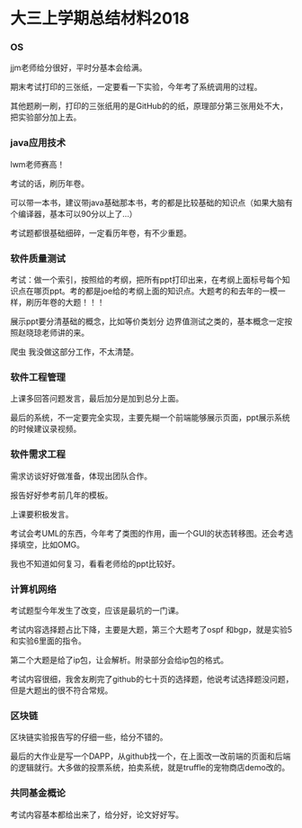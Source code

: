 # 大三上学期总结材料2018

### OS

jjm老师给分很好，平时分基本会给满。

期末考试打印的三张纸，一定要看一下实验，今年考了系统调用的过程。

其他题刷一刷，打印的三张纸用的是GitHub的的纸，原理部分第三张用处不大，把实验部分加上去。



### java应用技术

lwm老师赛高！

考试的话，刷历年卷。

可以带一本书，建议带java基础那本书，考的都是比较基础的知识点（如果大脑有个编译器，基本可以90分以上了…）

考试题都很基础细碎，一定看历年卷，有不少重题。



### 软件质量测试

考试：做一个索引，按照给的考纲，把所有ppt打印出来，在考纲上面标号每个知识点在哪页ppt。考的都是joe给的考纲上面的知识点。大题考的和去年的一模一样，刷历年卷的大题！！！

展示ppt要分清基础的概念，比如等价类划分 边界值测试之类的，基本概念一定按照赵晓琼老师讲的来。

爬虫 我没做这部分工作，不太清楚。



### 软件工程管理

上课多回答问题发言，最后加分是加到总分上面。

最后的系统，不一定要完全实现，主要先糊一个前端能够展示页面，ppt展示系统的时候建议录视频。



### 软件需求工程

需求访谈好好做准备，体现出团队合作。

报告好好参考前几年的模板。

上课要积极发言。

考试会考UML的东西，今年考了类图的作用，画一个GUI的状态转移图。还会考选择填空，比如OMG。

我也不知道如何复习，看看老师给的ppt比较好。



### 计算机网络

考试题型今年发生了改变，应该是最坑的一门课。

考试内容选择题占比下降，主要是大题，第三个大题考了ospf 和bgp，就是实验5和实验6里面的指令。

第二个大题是给了ip包，让会解析。附录部分会给ip包的格式。

考试内容很细，我舍友刷完了github的七十页的选择题，他说考试选择题没问题，但是大题出的很不符合常规。



### 区块链

区块链实验报告写的仔细一些，给分不错的。

最后的大作业是写一个DAPP，从github找一个，在上面改一改前端的页面和后端的逻辑就行。大多做的投票系统，拍卖系统，就是truffle的宠物商店demo改的。



### 共同基金概论

考试内容基本都给出来了，给分好，论文好好写。